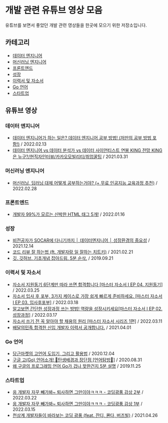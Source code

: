 # 개발 관련 유튜브 영상 모음

유튜브를 보면서 좋았던 개발 관련 영상들을 한곳에 모으기 위한 저장소입니다.

## 카테고리

- [데이터 엔지니어](#데이터-엔지니어)
- [머신러닝 엔지니어](#머신러닝-엔지니어)
- [프론트엔드](#프론트엔드)
- [성장](#성장)
- [이력서 및 자소서](#이력서-및-자소서)
- [Go 언어](#Go-언어)
- [스타트업](#스타트업)

## 유튜브 영상

### 데이터 엔지니어

- [데이터 엔지니어가 하는 일은? 데이터 엔지니어 공부 방법! (저만의 공부 방법 포함!)](https://youtu.be/1Viu7Ce632s) / 2022.02.13
- [데이터 엔지니어 vs 데이터 분석가 vs 데이터 사이언티스트 연봉 KING 전망 KING은 누구?/현직자인터뷰/카카오모빌리티/취업꿀팁](https://youtu.be/luA8-_BHWRE) / 2021.03.31

### 머신러닝 엔지니어

- [머신러닝, 딥러닝 대체 어떻게 공부하는거야? (+ 무료 인공지능 교육과정 추천)](https://youtu.be/Q2PzllwL51g) / 2022.02.28

### 프론트엔드

- [개발자 99%가 모르는 신박한 HTML 태그 5개!](https://youtu.be/EMOlLLTAZMs) / 2022.01.16

### 성장

- [비전공자가 SOCAR에 다니기까지 │ 데이터엔지니어 │ 성장환경의 중요성](https://youtu.be/hJsScM1FCBc) / 2021.12.14
- [코드 리뷰 잘 하는법 (ft. 개발자랑 일 잘하는 치트키)](https://youtu.be/VaaRvs8YU1M) / 2021.02.21
- [깃. 깃허브. 기초개념 잡아드림. 5분 순삭.](https://youtu.be/YFNQwo7iTNc) / 2019.09.21

### 이력서 및 자소서

- [자소서 지원동기 6단계만 따라 쓰면 합격합니다 [마스터 자소서 I EP 04. 지원동기]](https://youtu.be/OIliv2jpDyM) / 2022.03.25
- [자소서 입사 후 포부, 3가지 케이스로 가장 쉽게 빠르게 준비하세요. [마스터 자소서 I EP 03. 입사후포부]](https://youtu.be/PS93IYAAs48) / 2022.03.18
- [알고보면 간단한 성장과정 쓰는 방법! 역량을 성장시키세요[마스터 자소서 I EP 02. 성장과정]](https://youtu.be/0CXAm9zlzHs) / 2022.03.17
- [자소서 쓰기 전 꼭 알아야 할 채용의 원리 [마스터 자소서 시리즈 1편]](https://youtu.be/o_RyPZuV4KU) / 2022.03.11
- [배달의민족 합격한 신입 개발자 이력서 공개합니다.](https://youtu.be/Yc56NpYW1DM) / 2021.04.01

### Go 언어

- [당근마켓의 고언어 도입기, 그리고 활용법](https://youtu.be/mLIthm96u2Q) / 2020.12.04
- [구글 고(Go) 언어소개! 🥪탄생배경과 장단점 [언어탐방🔎]](https://youtu.be/QUbdGXe9aMc) / 2020.08.31
- [왜 구글의 프로그래밍 언어 Go가 겁나 핫한건지 5분 설명](https://youtu.be/VDaMhtWNSQU) / 2019.11.25

### 스타트업

- [응 개발자 자꾸 빼가봐~ 퇴사하면 그만이야ㅋㅋㅋ - 코딩광풍 감상 2부](https://youtu.be/48caj_2FHdo) / 2022.03.22
- [응 개발자 자꾸 빼가봐~ 퇴사하면 그만이야ㅋㅋㅋ - 코딩광풍 감상 1부](https://youtu.be/aiP-uk8gnX4) / 2022.03.15
- [천상계 개발자들이 바라보는 코딩 광풍 (feat. 잔디, 콴다, 버즈빌)](https://youtu.be/8WNwZGcYbOU) / 2021.04.26
